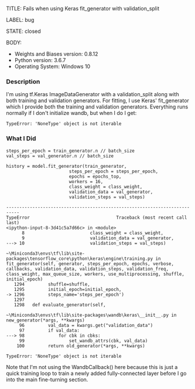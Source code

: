 TITLE:
Fails when using Keras fit_generator with validation_split

LABEL:
bug

STATE:
closed

BODY:
* Weights and Biases version: 0.8.12
* Python version: 3.6.7
* Operating System: Windows 10

### Description
I'm using tf.Keras ImageDataGenerator with a validation_split along with both training and validation generators. For fitting, I use Keras' fit_generator which I provide both the training and validation generators. Everything runs normally if I don't initialize wandb, but when I do I get:

`TypeError: 'NoneType' object is not iterable`

### What I Did

```
steps_per_epoch = train_generator.n // batch_size
val_steps = val_generator.n // batch_size

history = model.fit_generator(train_generator,
                        steps_per_epoch = steps_per_epoch,
                        epochs = epochs_top,
                        workers = 16,
                        class_weight = class_weight,
                        validation_data = val_generator,
                        validation_steps = val_steps)

---------------------------------------------------------------------------
TypeError                                 Traceback (most recent call last)
<ipython-input-8-3d41c5a7d66c> in <module>
      8                         class_weight = class_weight,
      9                         validation_data = val_generator,
---> 10                         validation_steps = val_steps)

~\Miniconda3\envs\tf\lib\site-packages\tensorflow_core\python\keras\engine\training.py in fit_generator(self, generator, steps_per_epoch, epochs, verbose, callbacks, validation_data, validation_steps, validation_freq, class_weight, max_queue_size, workers, use_multiprocessing, shuffle, initial_epoch)
   1294         shuffle=shuffle,
   1295         initial_epoch=initial_epoch,
-> 1296         steps_name='steps_per_epoch')
   1297 
   1298   def evaluate_generator(self,

~\Miniconda3\envs\tf\lib\site-packages\wandb\keras\__init__.py in new_generator(*args, **kwargs)
     96         val_data = kwargs.get("validation_data")
     97         if val_data:
---> 98             for cbk in cbks:
     99                 set_wandb_attrs(cbk, val_data)
    100         return old_generator(*args, **kwargs)

TypeError: 'NoneType' object is not iterable
```
Note that I'm not using the WandbCallback() here because this is just a quick training loop to train a newly added fully-connected layer before I go into the main fine-turning section.

